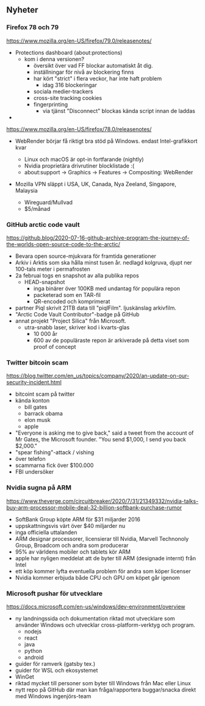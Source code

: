 ## Nyheter

### Firefox 78 och 79 
https://www.mozilla.org/en-US/firefox/79.0/releasenotes/
- Protections dashboard (about:protections)
  - kom i denna versionen?
	- översikt över vad FF blockar automatiskt åt dig.
	- inställningar för nivå av blockering finns
	- har kört "strict" i flera veckor, har inte haft problem
	  - idag 316 blockeringar
	- sociala medier-trackers
	- cross-site tracking cookies
	- fingerprinting
	  - via tjänst "Disconnect" blockas kända script innan de laddas
- 
https://www.mozilla.org/en-US/firefox/78.0/releasenotes/
- WebRender börjar få riktigt bra stöd på Windows. endast Intel-grafikkort kvar
	- Linux och macOS är opt-in fortfarande (nightly)
	- Nvidia proprietära drivrutiner blocklistade :(
	- about:support -> Graphics -> Features -> Compositing: WebRender

- Mozilla VPN släppt i USA, UK, Canada, Nya Zeeland, Singapore, Malaysia
	- Wireguard/Mullvad
	- $5/månad

### GitHub arctic code vault 
https://github.blog/2020-07-16-github-archive-program-the-journey-of-the-worlds-open-source-code-to-the-arctic/
- Bevara open source-mjukvara för framtida generationer
- Arkiv i Arktis som ska hålla minst tusen år. nedlagd kolgruva, djupt ner 100-tals meter i permafrosten
- 2a februai togs en snapshot av alla publika repos
  - HEAD-snapshot
	- inga binärer över 100KB med undantag för populära repon
	- packeterad som en TAR-fil
	- QR-encoded och komprimerat
- partner Piql skrivit 21TB data till "piqlFilm". ljuskänslag arkivfilm.
- "Arctic Code Vault Contributor"-badge på GitHub
- annat projekt "Project Silica" från Microsoft.
  - utra-snabb laser, skriver kod i kvarts-glas
	- 10 000 år
	- 600 av de populäraste repon är arkiverade på detta viset som proof of concept


### Twitter bitcoin scam
https://blog.twitter.com/en_us/topics/company/2020/an-update-on-our-security-incident.html
- bitcoint scam på twitter
- kända konton
	-	bill gates
	-	barrack obama
	-	elon musk
	- apple
- "Everyone is asking me to give back," said a tweet from the account of Mr Gates, the Microsoft founder. "You send $1,000, I send you back $2,000."
- "spear fishing"-attack / vishing
- över telefon
- scammarna fick över $100.000
- FBI undersöker

### Nvidia sugna på ARM
https://www.theverge.com/circuitbreaker/2020/7/31/21349332/nvidia-talks-buy-arm-processor-mobile-deal-32-billion-softbank-purchase-rumor
- SoftBank Group köpte ARM för $31 miljarder 2016
- uppskattningsvis värt över $40 miljarder nu
- inga officiella uttalanden
- ARM designar processorer, licensierar till Nvidia, Marvell Technonoly Group, Broadcom och andra som producerar
- 95% av världens mobiler och tablets kör ARM
- apple har nyligen meddelat att de byter till ARM (designade internt) från Intel
- ett köp kommer lyfta eventuella problem för andra som köper licenser
- Nvidia kommer erbjuda både CPU och GPU om köpet går igenom

### Microsoft pushar för utvecklare
https://docs.microsoft.com/en-us/windows/dev-environment/overview
- ny landningssida och dokumentation riktad mot utvecklare som använder Windows och utvecklar cross-platform-verktyg och program.
	- nodejs
	- react
	- java
	- python
	- android
- guider för ramverk (gatsby tex.)
- guider för WSL och ekosystemet
- WinGet
- riktad mycket till personer som byter till Windows från Mac eller Linux
- nytt repo på GitHub där man kan fråga/rapportera buggar/snacka direkt med Windows ingenjörs-team



